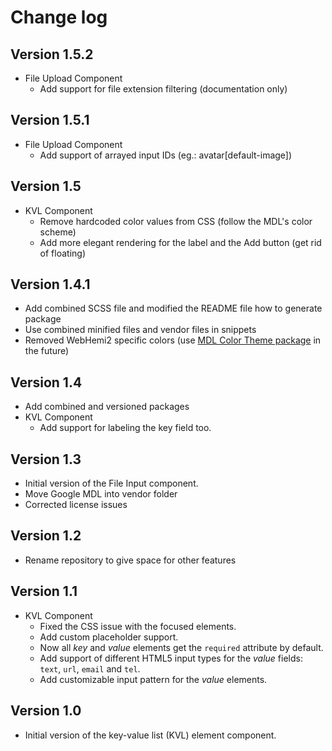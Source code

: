 Change log
==========

Version 1.5.2
-------------
* File Upload Component
  * Add support for file extension filtering (documentation only)
  
Version 1.5.1
-------------
* File Upload Component
  * Add support of arrayed input IDs (eg.: avatar[default-image])

Version 1.5
-----------
* KVL Component
  * Remove hardcoded color values from CSS (follow the MDL's color scheme)
  * Add more elegant rendering for the label and the Add button (get rid of floating)

Version 1.4.1
-------------
* Add combined SCSS file and modified the README file how to generate package
* Use combined minified files and vendor files in snippets
* Removed WebHemi2 specific colors (use [MDL Color Theme package](https://github.com/Gixx/mdl-color-theme) in the future)

Version 1.4
-----------
* Add combined and versioned packages
* KVL Component
  * Add support for labeling the key field too.

Version 1.3
-----------
* Initial version of the File Input component.
* Move Google MDL into vendor folder
* Corrected license issues

Version 1.2
-----------
* Rename repository to give space for other features

Version 1.1
-----------
* KVL Component
  * Fixed the CSS issue with the focused elements.
  * Add custom placeholder support.
  * Now all *key* and *value* elements get the `required` attribute by default.
  * Add support of different HTML5 input types for the *value* fields: `text`, `url`, `email` and `tel`.
  * Add customizable input pattern for the *value* elements.
 

Version 1.0
-----------
* Initial version of the key-value list (KVL) element component.